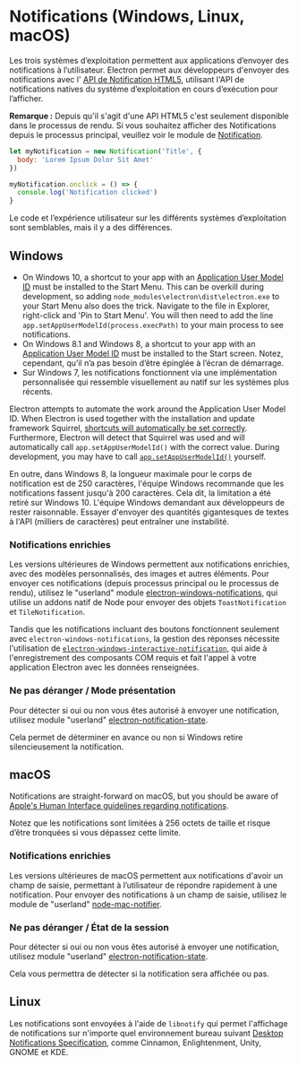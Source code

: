 # Notifications (Windows, Linux, macOS)

Les trois systèmes d’exploitation permettent aux applications d’envoyer des notifications à l’utilisateur. Electron permet aux développeurs d'envoyer des notifications avec l' [API de Notification HTML5](https://notifications.spec.whatwg.org/), utilisant l'API de notifications natives du système d’exploitation en cours d’exécution pour l’afficher.

**Remarque :** Depuis qu'il s'agit d'une API HTML5 c'est seulement disponible dans le processus de rendu. Si vous souhaitez afficher des Notifications depuis le processus principal, veuillez voir le module de [Notification](../api/notification.md).

```javascript
let myNotification = new Notification('Title', {
  body: 'Lorem Ipsum Dolor Sit Amet'
})

myNotification.onclick = () => {
  console.log('Notification clicked')
}
```

Le code et l’expérience utilisateur sur les différents systèmes d’exploitation sont semblables, mais il y a des différences.

## Windows

* On Windows 10, a shortcut to your app with an [Application User Model ID](https://msdn.microsoft.com/en-us/library/windows/desktop/dd378459(v=vs.85).aspx) must be installed to the Start Menu. This can be overkill during development, so adding `node_modules\electron\dist\electron.exe` to your Start Menu also does the trick. Navigate to the file in Explorer, right-click and 'Pin to Start Menu'. You will then need to add the line `app.setAppUserModelId(process.execPath)` to your main process to see notifications.
* On Windows 8.1 and Windows 8, a shortcut to your app with an [Application User Model ID](https://msdn.microsoft.com/en-us/library/windows/desktop/dd378459(v=vs.85).aspx) must be installed to the Start screen. Notez, cependant, qu’il n’a pas besoin d’être épinglée à l’écran de démarrage.
* Sur Windows 7, les notifications fonctionnent via une implémentation personnalisée qui ressemble visuellement au natif sur les systèmes plus récents.

Electron attempts to automate the work around the Application User Model ID. When Electron is used together with the installation and update framework Squirrel, [shortcuts will automatically be set correctly](https://github.com/electron/windows-installer/blob/master/README.md#handling-squirrel-events). Furthermore, Electron will detect that Squirrel was used and will automatically call `app.setAppUserModelId()` with the correct value. During development, you may have to call [`app.setAppUserModelId()`](../api/app.md#appsetappusermodelidid-windows) yourself.

En outre, dans Windows 8, la longueur maximale pour le corps de notification est de 250 caractères, l'équipe Windows recommande que les notifications fassent jusqu'à 200 caractères. Cela dit, la limitation a été retiré sur Windows 10. L'équipe Windows demandant aux développeurs de rester raisonnable. Essayer d'envoyer des quantités gigantesques de textes à l'API (milliers de caractères) peut entraîner une instabilité.

### Notifications enrichies

Les versions ultérieures de Windows permettent aux notifications enrichies, avec des modèles personnalisés, des images et autres éléments. Pour envoyer ces notifications (depuis processus principal ou le processus de rendu), utilisez le "userland" module [electron-windows-notifications](https://github.com/felixrieseberg/electron-windows-notifications), qui utilise un addons natif de Node pour envoyer des objets `ToastNotification` et `TileNotification`.

Tandis que les notifications incluant des boutons fonctionnent seulement avec `electron-windows-notifications`, la gestion des réponses nécessite l'utilisation de [`electron-windows-interactive-notification`](https://github.com/felixrieseberg/electron-windows-interactive-notifications), qui aide à l'enregistrement des composants COM requis et fait l'appel à votre application Electron avec les données renseignées.

### Ne pas déranger / Mode présentation

Pour détecter si oui ou non vous êtes autorisé à envoyer une notification, utilisez module "userland" [electron-notification-state](https://github.com/felixrieseberg/electron-notification-state).

Cela permet de déterminer en avance ou non si Windows retire silencieusement la notification.

## macOS

Notifications are straight-forward on macOS, but you should be aware of [Apple's Human Interface guidelines regarding notifications](https://developer.apple.com/macos/human-interface-guidelines/system-capabilities/notifications/).

Notez que les notifications sont limitées à 256 octets de taille et risque d’être tronquées si vous dépassez cette limite.

### Notifications enrichies

Les versions ultérieures de macOS permettent aux notifications d'avoir un champ de saisie, permettant à l’utilisateur de répondre rapidement à une notification. Pour envoyer des notifications à un champ de saisie, utilisez le module de "userland" [node-mac-notifier](https://github.com/CharlieHess/node-mac-notifier).

### Ne pas déranger / État de la session

Pour détecter si oui ou non vous êtes autorisé à envoyer une notification, utilisez module "userland" [electron-notification-state](https://github.com/felixrieseberg/electron-notification-state).

Cela vous permettra de détecter si la notification sera affichée ou pas.

## Linux

Les notifications sont envoyées à l'aide de `libnotify` qui permet l'affichage de notifications sur n'importe quel environnement bureau suivant [Desktop Notifications Specification](https://developer.gnome.org/notification-spec/), comme Cinnamon, Enlightenment, Unity, GNOME et KDE.